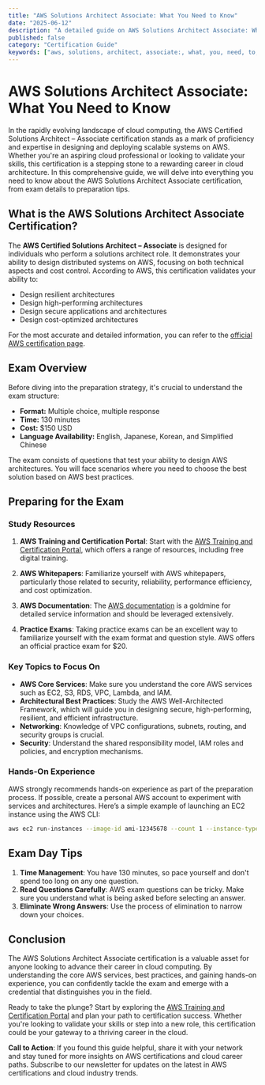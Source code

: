 ```yaml
---
title: "AWS Solutions Architect Associate: What You Need to Know"
date: "2025-06-12"
description: "A detailed guide on AWS Solutions Architect Associate: What You Need to Know"
published: false
category: "Certification Guide"
keywords: ["aws, solutions, architect, associate:, what, you, need, to, know"]
---
```


# AWS Solutions Architect Associate: What You Need to Know

In the rapidly evolving landscape of cloud computing, the AWS Certified Solutions Architect – Associate certification stands as a mark of proficiency and expertise in designing and deploying scalable systems on AWS. Whether you're an aspiring cloud professional or looking to validate your skills, this certification is a stepping stone to a rewarding career in cloud architecture. In this comprehensive guide, we will delve into everything you need to know about the AWS Solutions Architect Associate certification, from exam details to preparation tips.

## What is the AWS Solutions Architect Associate Certification?

The **AWS Certified Solutions Architect – Associate** is designed for individuals who perform a solutions architect role. It demonstrates your ability to design distributed systems on AWS, focusing on both technical aspects and cost control. According to AWS, this certification validates your ability to:

- Design resilient architectures
- Design high-performing architectures
- Design secure applications and architectures
- Design cost-optimized architectures

For the most accurate and detailed information, you can refer to the [official AWS certification page](https://aws.amazon.com/certification/certified-solutions-architect-associate/).

## Exam Overview

Before diving into the preparation strategy, it's crucial to understand the exam structure:

- **Format:** Multiple choice, multiple response
- **Time:** 130 minutes
- **Cost:** $150 USD
- **Language Availability:** English, Japanese, Korean, and Simplified Chinese

The exam consists of questions that test your ability to design AWS architectures. You will face scenarios where you need to choose the best solution based on AWS best practices.

## Preparing for the Exam

### Study Resources

1. **AWS Training and Certification Portal**: Start with the [AWS Training and Certification Portal](https://aws.amazon.com/training/), which offers a range of resources, including free digital training.
   
2. **AWS Whitepapers**: Familiarize yourself with AWS whitepapers, particularly those related to security, reliability, performance efficiency, and cost optimization.

3. **AWS Documentation**: The [AWS documentation](https://docs.aws.amazon.com/) is a goldmine for detailed service information and should be leveraged extensively.

4. **Practice Exams**: Taking practice exams can be an excellent way to familiarize yourself with the exam format and question style. AWS offers an official practice exam for $20.

### Key Topics to Focus On

- **AWS Core Services**: Make sure you understand the core AWS services such as EC2, S3, RDS, VPC, Lambda, and IAM.
- **Architectural Best Practices**: Study the AWS Well-Architected Framework, which will guide you in designing secure, high-performing, resilient, and efficient infrastructure.
- **Networking**: Knowledge of VPC configurations, subnets, routing, and security groups is crucial.
- **Security**: Understand the shared responsibility model, IAM roles and policies, and encryption mechanisms.

### Hands-On Experience

AWS strongly recommends hands-on experience as part of the preparation process. If possible, create a personal AWS account to experiment with services and architectures. Here’s a simple example of launching an EC2 instance using the AWS CLI:

```bash
aws ec2 run-instances --image-id ami-12345678 --count 1 --instance-type t2.micro --key-name MyKeyPair --security-group-ids sg-12345678 --subnet-id subnet-12345678
```

## Exam Day Tips

1. **Time Management**: You have 130 minutes, so pace yourself and don't spend too long on any one question.
2. **Read Questions Carefully**: AWS exam questions can be tricky. Make sure you understand what is being asked before selecting an answer.
3. **Eliminate Wrong Answers**: Use the process of elimination to narrow down your choices.

## Conclusion

The AWS Solutions Architect Associate certification is a valuable asset for anyone looking to advance their career in cloud computing. By understanding the core AWS services, best practices, and gaining hands-on experience, you can confidently tackle the exam and emerge with a credential that distinguishes you in the field.

Ready to take the plunge? Start by exploring the [AWS Training and Certification Portal](https://aws.amazon.com/training/) and plan your path to certification success. Whether you're looking to validate your skills or step into a new role, this certification could be your gateway to a thriving career in the cloud.

**Call to Action**: If you found this guide helpful, share it with your network and stay tuned for more insights on AWS certifications and cloud career paths. Subscribe to our newsletter for updates on the latest in AWS certifications and cloud industry trends.